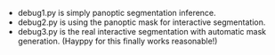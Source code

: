 * debug1.py is simply panoptic segmentation inference.
* debug2.py is using the panoptic mask for interactive segmentation.
* debug3.py is the real interactive segmentation with automatic mask generation. (Hayppy for this finally works reasonable!)